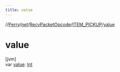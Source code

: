 ```yaml
---
title: value
---
```

//[Perry](../../../../index.html)/[net](../../index.html)/[RecvPacketOpcode](../index.html)/[ITEM_PICKUP](index.html)/[value](value.html)



# value



[jvm]\
var [value](value.html): [Int](https://kotlinlang.org/api/latest/jvm/stdlib/kotlin/-int/index.html)





